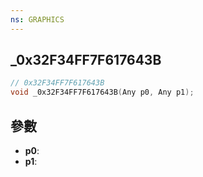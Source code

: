 ```yaml
---
ns: GRAPHICS
---
```

## _0x32F34FF7F617643B

```c
// 0x32F34FF7F617643B
void _0x32F34FF7F617643B(Any p0, Any p1);
```


## 參數
* **p0**: 
* **p1**: 

